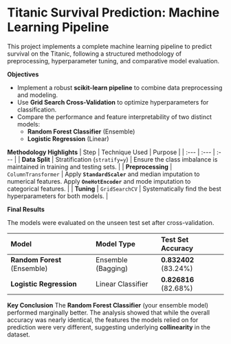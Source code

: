 # Titanic Survival Prediction: Machine Learning Pipeline

This project implements a complete machine learning pipeline to predict survival on the Titanic, following a structured methodology of preprocessing, hyperparameter tuning, and comparative model evaluation.

**Objectives**

* Implement a robust **scikit-learn pipeline** to combine data preprocessing and modeling.
* Use **Grid Search Cross-Validation** to optimize hyperparameters for classification.
* Compare the performance and feature interpretability of two distinct models:
    * **Random Forest Classifier** (Ensemble)
    * **Logistic Regression** (Linear)

**Methodology Highlights**
| Step | Technique Used | Purpose |
| :--- | :--- | :--- |
| **Data Split** | Stratification (`stratify=y`) | Ensure the class imbalance is maintained in training and testing sets. |
| **Preprocessing** | `ColumnTransformer` | Apply **`StandardScaler`** and median imputation to numerical features. Apply **`OneHotEncoder`** and mode imputation to categorical features. |
| **Tuning** | `GridSearchCV` | Systematically find the best hyperparameters for both models. |

**Final Results**

The models were evaluated on the unseen test set after cross-validation.

| Model | Model Type | Test Set Accuracy |
| :--- | :--- | :--- |
| **Random Forest** (Ensemble) | Ensemble (Bagging) | **0.832402** (83.24%) |
| **Logistic Regression** | Linear Classifier | **0.826816** (82.68%) |

**Key Conclusion**
The **Random Forest Classifier** (your ensemble model) performed marginally better. The analysis showed that while the overall accuracy was nearly identical, the features the models relied on for prediction were very different, suggesting underlying **collinearity** in the dataset.

